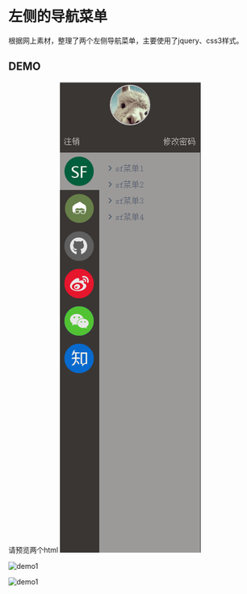# 左侧的导航菜单

根据网上素材，整理了两个左侧导航菜单，主要使用了jquery、css3样式。

## DEMO

请预览两个html
![demo1](./img/menu_filter.png)

![demo1](./img/menu_tree2.png)

![demo1](./img/menu_tree3.png)